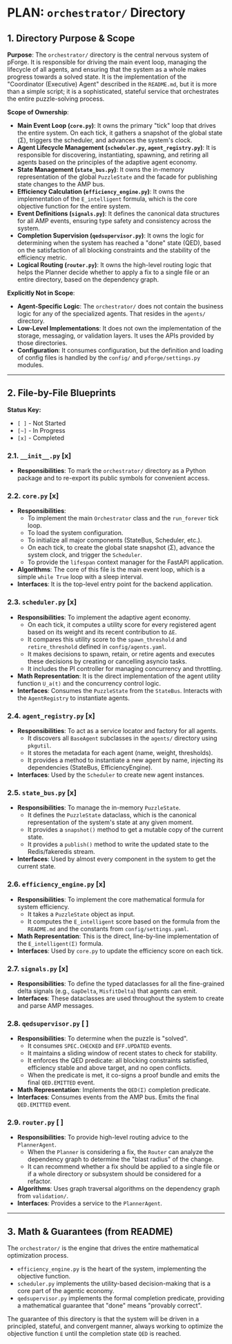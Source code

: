 # PLAN: `orchestrator/` Directory

## 1. Directory Purpose & Scope

**Purpose**: The `orchestrator/` directory is the central nervous system of pForge. It is responsible for driving the main event loop, managing the lifecycle of all agents, and ensuring that the system as a whole makes progress towards a solved state. It is the implementation of the "Coordinator (Executive) Agent" described in the `README.md`, but it is more than a simple script; it is a sophisticated, stateful service that orchestrates the entire puzzle-solving process.

**Scope of Ownership**:

*   **Main Event Loop (`core.py`)**: It owns the primary "tick" loop that drives the entire system. On each tick, it gathers a snapshot of the global state (Σ), triggers the scheduler, and advances the system's clock.
*   **Agent Lifecycle Management (`scheduler.py`, `agent_registry.py`)**: It is responsible for discovering, instantiating, spawning, and retiring all agents based on the principles of the adaptive agent economy.
*   **State Management (`state_bus.py`)**: It owns the in-memory representation of the global `PuzzleState` and the facade for publishing state changes to the AMP bus.
*   **Efficiency Calculation (`efficiency_engine.py`)**: It owns the implementation of the `E_intelligent` formula, which is the core objective function for the entire system.
*   **Event Definitions (`signals.py`)**: It defines the canonical data structures for all AMP events, ensuring type safety and consistency across the system.
*   **Completion Supervision (`qedsupervisor.py`)**: It owns the logic for determining when the system has reached a "done" state (QED), based on the satisfaction of all blocking constraints and the stability of the efficiency metric.
*   **Logical Routing (`router.py`)**: It owns the high-level routing logic that helps the Planner decide whether to apply a fix to a single file or an entire directory, based on the dependency graph.

**Explicitly Not in Scope**:

*   **Agent-Specific Logic**: The `orchestrator/` does not contain the business logic for any of the specialized agents. That resides in the `agents/` directory.
*   **Low-Level Implementations**: It does not own the implementation of the storage, messaging, or validation layers. It uses the APIs provided by those directories.
*   **Configuration**: It consumes configuration, but the definition and loading of config files is handled by the `config/` and `pforge/settings.py` modules.

---

## 2. File-by-File Blueprints

**Status Key:**
*   `[ ]` - Not Started
*   `[~]` - In Progress
*   `[x]` - Completed

### 2.1. `__init__.py` [x]

*   **Responsibilities**: To mark the `orchestrator/` directory as a Python package and to re-export its public symbols for convenient access.

### 2.2. `core.py` [x]

*   **Responsibilities**:
    *   To implement the main `Orchestrator` class and the `run_forever` tick loop.
    *   To load the system configuration.
    *   To initialize all major components (StateBus, Scheduler, etc.).
    *   On each tick, to create the global state snapshot (Σ), advance the system clock, and trigger the `Scheduler`.
    *   To provide the `lifespan` context manager for the FastAPI application.
*   **Algorithms**: The core of this file is the main event loop, which is a simple `while True` loop with a sleep interval.
*   **Interfaces**: It is the top-level entry point for the backend application.

### 2.3. `scheduler.py` [x]

*   **Responsibilities**: To implement the adaptive agent economy.
    *   On each tick, it computes a utility score for every registered agent based on its weight and its recent contribution to `ΔE`.
    *   It compares this utility score to the `spawn_threshold` and `retire_threshold` defined in `config/agents.yaml`.
    *   It makes decisions to spawn, retain, or retire agents and executes these decisions by creating or cancelling asyncio tasks.
    *   It includes the PI controller for managing concurrency and throttling.
*   **Math Representation**: It is the direct implementation of the agent utility function `U_a(t)` and the concurrency control logic.
*   **Interfaces**: Consumes the `PuzzleState` from the `StateBus`. Interacts with the `AgentRegistry` to instantiate agents.

### 2.4. `agent_registry.py` [x]

*   **Responsibilities**: To act as a service locator and factory for all agents.
    *   It discovers all `BaseAgent` subclasses in the `agents/` directory using `pkgutil`.
    *   It stores the metadata for each agent (name, weight, thresholds).
    *   It provides a method to instantiate a new agent by name, injecting its dependencies (StateBus, EfficiencyEngine).
*   **Interfaces**: Used by the `Scheduler` to create new agent instances.

### 2.5. `state_bus.py` [x]

*   **Responsibilities**: To manage the in-memory `PuzzleState`.
    *   It defines the `PuzzleState` dataclass, which is the canonical representation of the system's state at any given moment.
    *   It provides a `snapshot()` method to get a mutable copy of the current state.
    *   It provides a `publish()` method to write the updated state to the Redis/fakeredis stream.
*   **Interfaces**: Used by almost every component in the system to get the current state.

### 2.6. `efficiency_engine.py` [x]

*   **Responsibilities**: To implement the core mathematical formula for system efficiency.
    *   It takes a `PuzzleState` object as input.
    *   It computes the `E_intelligent` score based on the formula from the `README.md` and the constants from `config/settings.yaml`.
*   **Math Representation**: This is the direct, line-by-line implementation of the `E_intelligent(Σ)` formula.
*   **Interfaces**: Used by `core.py` to update the efficiency score on each tick.

### 2.7. `signals.py` [x]

*   **Responsibilities**: To define the typed dataclasses for all the fine-grained delta signals (e.g., `GapDelta`, `MisfitDelta`) that agents can emit.
*   **Interfaces**: These dataclasses are used throughout the system to create and parse AMP messages.

### 2.8. `qedsupervisor.py` [ ]

*   **Responsibilities**: To determine when the puzzle is "solved".
    *   It consumes `SPEC.CHECKED` and `EFF.UPDATED` events.
    *   It maintains a sliding window of recent states to check for stability.
    *   It enforces the QED predicate: all blocking constraints satisfied, efficiency stable and above target, and no open conflicts.
    *   When the predicate is met, it co-signs a proof bundle and emits the final `QED.EMITTED` event.
*   **Math Representation**: Implements the `QED(Σ)` completion predicate.
*   **Interfaces**: Consumes events from the AMP bus. Emits the final `QED.EMITTED` event.

### 2.9. `router.py` [ ]

*   **Responsibilities**: To provide high-level routing advice to the `PlannerAgent`.
    *   When the `Planner` is considering a fix, the `Router` can analyze the dependency graph to determine the "blast radius" of the change.
    *   It can recommend whether a fix should be applied to a single file or if a whole directory or subsystem should be considered for a refactor.
*   **Algorithms**: Uses graph traversal algorithms on the dependency graph from `validation/`.
*   **Interfaces**: Provides a service to the `PlannerAgent`.

---

## 3. Math & Guarantees (from README)

The `orchestrator/` is the engine that drives the entire mathematical optimization process.

*   `efficiency_engine.py` is the heart of the system, implementing the objective function.
*   `scheduler.py` implements the utility-based decision-making that is a core part of the agentic economy.
*   `qedsupervisor.py` implements the formal completion predicate, providing a mathematical guarantee that "done" means "provably correct".

The guarantee of this directory is that the system will be driven in a principled, stateful, and convergent manner, always working to optimize the objective function `E` until the completion state `QED` is reached.
